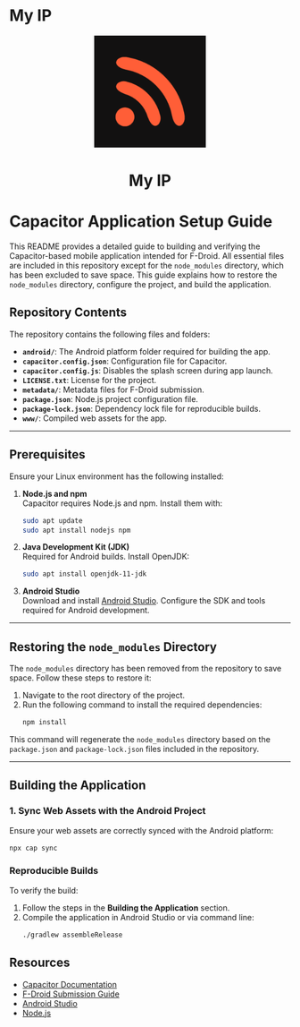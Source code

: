 # My IP

<div align="center">
  <img src="./media/icon.png" style="width: 200px; height: 200px;">
  <h1>My IP</h1>
</div>

# Capacitor Application Setup Guide

This README provides a detailed guide to building and verifying the Capacitor-based mobile application intended for F-Droid. All essential files are included in this repository except for the `node_modules` directory, which has been excluded to save space. This guide explains how to restore the `node_modules` directory, configure the project, and build the application.

## Repository Contents

The repository contains the following files and folders:

- **`android/`**: The Android platform folder required for building the app.
- **`capacitor.config.json`**: Configuration file for Capacitor.
- **`capacitor.config.js`**: Disables the splash screen during app launch.
- **`LICENSE.txt`**: License for the project.
- **`metadata/`**: Metadata files for F-Droid submission.
- **`package.json`**: Node.js project configuration file.
- **`package-lock.json`**: Dependency lock file for reproducible builds.
- **`www/`**: Compiled web assets for the app.

---

## Prerequisites

Ensure your Linux environment has the following installed:

1. **Node.js and npm**  
   Capacitor requires Node.js and npm. Install them with:
   ```bash
   sudo apt update
   sudo apt install nodejs npm
   ```

2. **Java Development Kit (JDK)**  
   Required for Android builds. Install OpenJDK:
   ```bash
   sudo apt install openjdk-11-jdk
   ```

3. **Android Studio**  
   Download and install [Android Studio](https://developer.android.com/studio). Configure the SDK and tools required for Android development.

---

## Restoring the `node_modules` Directory

The `node_modules` directory has been removed from the repository to save space. Follow these steps to restore it:

1. Navigate to the root directory of the project.
2. Run the following command to install the required dependencies:
   ```bash
   npm install
   ```

This command will regenerate the `node_modules` directory based on the `package.json` and `package-lock.json` files included in the repository.

---

## Building the Application

### 1. Sync Web Assets with the Android Project
Ensure your web assets are correctly synced with the Android platform:
```bash
npx cap sync
```

### Reproducible Builds
To verify the build:

1. Follow the steps in the **Building the Application** section.
2. Compile the application in Android Studio or via command line:
   ```bash
   ./gradlew assembleRelease
   ```

## Resources
- [Capacitor Documentation](https://capacitorjs.com/docs)
- [F-Droid Submission Guide](https://f-droid.org/en/docs/Submitting_to_F-Droid/)
- [Android Studio](https://developer.android.com/studio)
- [Node.js](https://nodejs.org)
